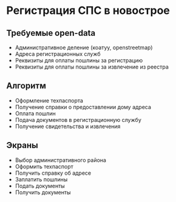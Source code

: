# Регистрация СПС в новострое

## Требуемые open-data

* Административное деление (коатуу, openstreetmap)
* Адреса регистрационных служб
* Реквизиты для оплаты пошлины за регистрацию
* Реквизиты для оплаты пошлины за извлечение из реестра

## Алгоритм

* Оформление техпаспорта
* Получение справки о предоставлении дому адреса
* Оплата пошлин
* Подача документов в регистрационную службу
* Получение свидетельства и извлечения

## Экраны

* Выбор административного района
* Оформить техпаспорт
* Получить справку об адресе
* Заплатить пошлины
* Подать документы
* Получить документы

